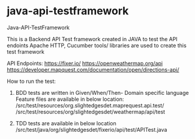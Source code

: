 # java-api-testframework
Java-API-TestFramework

This is a Backend API Test framework created in JAVA to test the API endoints
Apache HTTP, Cucumber tools/ libraries are used to create this test framework

API Endpoints:
https://fixer.io/
https://openweathermap.org/api
https://developer.mapquest.com/documentation/open/directions-api/

How to run the test:
1. BDD tests are written in Given/When/Then- Domain specific language
Feature files are available in below location:
/src/test/resources/org.slightedgesdet.maprequest.api.test/
/src/test/resources/org/slightedgesdet/weathermap/api/test

2. TDD tests are available in below location
/src/test/java/org/slightedgesdet/fixerio/api/test/APITest.java 


